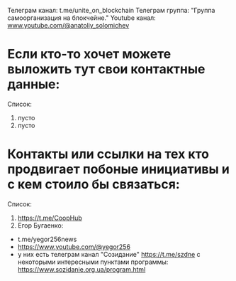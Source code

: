 
Телеграм канал: t.me/unite_on_blockchain
Телеграм группа: "Группа самоорганизация на блокчейне."
Youtube канал: www.youtube.com/@anatoliy_solomichev
# Если кто-то хочет можете выложить тут свои контактные данные:
Список:
1) пусто
2) пусто

# Контакты или ссылки на тех кто продвигает побоные инициативы и с кем стоило бы связаться:
Список:
1) https://t.me/CoopHub
2) Егор Бугаенко: 
- t.me/yegor256news
- https://www.youtube.com/@yegor256
- у них есть телеграм канал "Созидание" https://t.me/szdne с некоторыми интересными пунктами программы: https://www.sozidanie.org.ua/program.html
